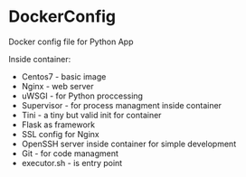 # DockerConfig
Docker config file for Python App

Inside container:
- Centos7 - basic image
- Nginx - web server
- uWSGI - for Python proccessing 
- Supervisor - for process managment inside container 
- Tini - a tiny but valid init for container
- Flask as framework
- SSL config for Nginx 
- OpenSSH server inside container for simple development 
- Git - for code managment
- executor.sh - is entry point
